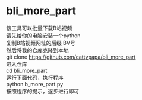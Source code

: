 # bli_more_part
该工具可以批量下载B站视频  
请先给你的电脑安装一个python  
复制B站视频网址的后缀 BV号  
然后将我的仓库克隆到本地  
git clone https://github.com/cattypapa/bli_more_part  
进入仓库  
cd bli_more_part  
运行下面代码，执行程序  
python b_more_part.py  
按照程序的提示，逐步进行即可  
